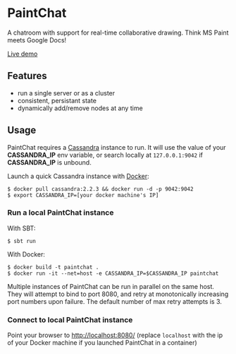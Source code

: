 # PaintChat
A chatroom with support for real-time collaborative drawing. Think MS Paint meets Google Docs!

[Live demo](http://draw.ws)

## Features

-  run a single server or as a cluster
-  consistent, persistant state
-  dynamically add/remove nodes at any time

## Usage

PaintChat requires a [Cassandra](http://cassandra.apache.org/) instance to run. It will use the value of your __CASSANDRA_IP__ env variable, or search locally at `127.0.0.1:9042` if __CASSANDRA_IP__ is unbound.

Launch a quick Cassandra instance with [Docker](https://www.docker.com/):

	$ docker pull cassandra:2.2.3 && docker run -d -p 9042:9042
	$ export CASSANDRA_IP=[your docker machine's IP]

### Run a local PaintChat instance

With SBT:

	$ sbt run

With Docker:

	$ docker build -t paintchat .
	$ docker run -it --net=host -e CASSANDRA_IP=$CASSANDRA_IP paintchat

Multiple instances of PaintChat can be run in parallel on the same host. They will attempt to bind to port 8080, and retry at monotonically increasing port numbers upon failure. The default number of max retry attempts is 3.

### Connect to local PaintChat instance

Point your browser to [http://localhost:8080/](http://localhost:8080/) (replace `localhost` with the ip of your Docker machine if you launched PaintChat in a container)
